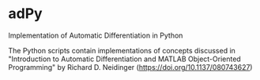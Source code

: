 # adPy
Implementation of Automatic Differentiation in Python

The Python scripts contain implementations of concepts discussed in "Introduction to Automatic Differentiation and MATLAB Object-Oriented Programming" by Richard D. Neidinger (https://doi.org/10.1137/080743627)
